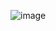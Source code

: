 ![image](https://user-images.githubusercontent.com/14094844/71171940-f55bdb80-2299-11ea-807a-f7cf19400792.png)
